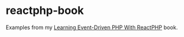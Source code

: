 # reactphp-book
Examples from my [Learning Event-Driven PHP With ReactPHP](https://leanpub.com/event-driven-php) book.

